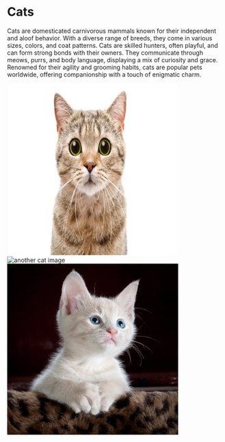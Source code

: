 # Cats

Cats are domesticated carnivorous mammals known for their independent and aloof behavior. With a diverse range of breeds, they come in various sizes, colors, and coat patterns. Cats are skilled hunters, often playful, and can form strong bonds with their owners. They communicate through meows, purrs, and body language, displaying a mix of curiosity and grace. Renowned for their agility and grooming habits, cats are popular pets worldwide, offering companionship with a touch of enigmatic charm.

<img src = "/assets/cat1.jpg" alt = "cat image" width = "400px" height = "400px">
<img src = "/assets/cat2.avif" alt = "another cat image" width = "400px" height = "400px">
<img src = "/assets/kitty-cat-kitten-pet.jpeg" alt = "kittens image" width = "400px" height = "400px">

